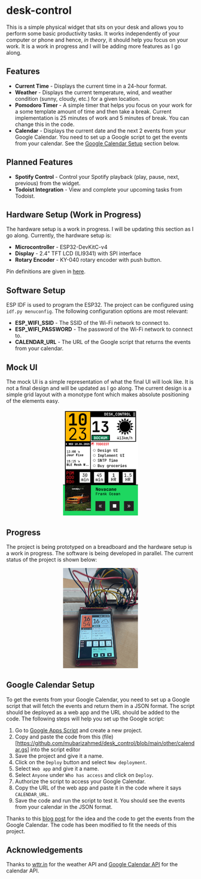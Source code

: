 # desk-control

This is a simple physical widget that sits on your desk and allows you to perform some basic productivity tasks. It works independently of your computer or phone and hence, _in theory_, it should help you focus on your work. It is a work in progress and I will be adding more features as I go along.

## Features

- **Current Time** - Displays the current time in a 24-hour format.
- **Weather** - Displays the current temperature, wind, and weather condition (sunny, cloudy, etc.) for a given location.
- **Pomodoro Timer** - A simple timer that helps you focus on your work for a some template amount of time and then take a break. Current implementation is 25 minutes of work and 5 minutes of break. You can change this in the code.
- **Calendar** - Displays the current date and the next 2 events from your Google Calendar. You need to set up a Google script to get the events from your calendar. See the [Google Calendar Setup](#google-calendar-setup) section below.

## Planned Features

- **Spotify Control** - Control your Spotify playback (play, pause, next, previous) from the widget.
- **Todoist Integration** - View and complete your upcoming tasks from Todoist.

## Hardware Setup (Work in Progress)

The hardware setup is a work in progress. I will be updating this section as I go along. Currently, the hardware setup is:

- **Microcontroller** - ESP32-DevKitC-v4
- **Display** - 2.4" TFT LCD (ILI9341) with SPI interface
- **Rotary Encoder** - KY-040 rotary encoder with push button.

Pin definitions are given in [here](/main/pin_definitions.h).

## Software Setup

ESP IDF is used to program the ESP32. The project can be configured using `idf.py menuconfig`. The following configuration options are most relevant:

- **ESP_WIFI_SSID** - The SSID of the Wi-Fi network to connect to.
- **ESP_WIFI_PASSWORD** - The password of the Wi-Fi network to connect to.
- **CALENDAR_URL** - The URL of the Google script that returns the events from your calendar.

## Mock UI

The mock UI is a simple representation of what the final UI will look like. It is not a final design and will be updated as I go along. The current design is a simple grid layout with a monotype font which makes absolute positioning of the elements easy.

<div align="center">
  <img src="docs/mockup.png" alt="Mock UI" width="200"/>
</div>

## Progress

The project is being prototyped on a breadboard and the hardware setup is a work in progress. The software is being developed in parallel. The current status of the project is shown below:

<div align="center">
  <img src="docs/progress.png" alt="Progress" width="200"/>
</div>

## Google Calendar Setup

To get the events from your Google Calendar, you need to set up a Google script that will fetch the events and return them in a JSON format. The script should be deployed as a web app and the URL should be added to the code. The following steps will help you set up the Google script:

1. Go to [Google Apps Script](https://script.google.com/) and create a new project.
2. Copy and paste the code from this (file)[https://github.com/mubarizahmed/desk_control/blob/main/other/calendar.gs] into the script editor
3. Save the project and give it a name.
4. Click on the `Deploy` button and select `New deployment`.
5. Select `Web app` and give it a name.
6. Select `Anyone` under `Who has access` and click on `Deploy`.
7. Authorize the script to access your Google Calendar.
8. Copy the URL of the web app and paste it in the code where it says `CALENDAR_URL`.
9. Save the code and run the script to test it. You should see the events from your calendar in the JSON format.

Thanks to this [blog post](https://www.instructables.com/E-Ink-Family-Calendar-Using-ESP32/) for the idea and the code to get the events from the Google Calendar. The code has been modified to fit the needs of this project.

## Acknowledgements

Thanks to [wttr.in](https://wttr.in/) for the weather API and [Google Calendar API](https://developers.google.com/calendar) for the calendar API.
